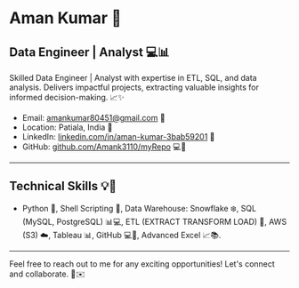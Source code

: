 # Aman Kumar 🚀

## Data Engineer | Analyst 💻📊

Skilled Data Engineer | Analyst with expertise in ETL, SQL, and data analysis. Delivers impactful projects, extracting valuable insights for informed decision-making. 📈✨

- Email: amankumar80451@gmail.com 📧
- Location: Patiala, India 📍
- LinkedIn: [linkedin.com/in/aman-kumar-3bab59201](https://linkedin.com/in/aman-kumar-3bab59201) 🔗
- GitHub: [github.com/Amank3110/myRepo](https://github.com/Amank3110) 💻🔗

---

## Technical Skills 💡🔧

- Python 🐍, Shell Scripting 📜, Data Warehouse: Snowflake ❄️, SQL (MySQL, PostgreSQL) 📊💻, ETL (EXTRACT TRANSFORM LOAD) 🔄, AWS (S3) ☁️, Tableau 📊, GitHub 💻🔗, Advanced Excel 📈📚.

---

Feel free to reach out to me for any exciting opportunities! Let's connect and collaborate. 🤝✉️
